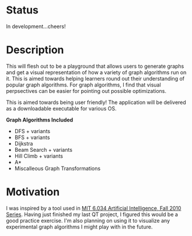 # Status
In development...cheers!


# Description
This will flesh out to be a playground that allows users to generate graphs and get a visual representation of how a variety of graph algorithms run on it. This is aimed towards helping learners round out their understanding of popular graph algorithms. For graph algorithms, I find that visual perpsectives can be easier for pointing out possible optimizations.

This is aimed towards being user friendly! The application will be delivered as a downloadable executable for various OS.

**Graph Algorithms Included**
* DFS + variants
* BFS + variants
* Dijkstra
* Beam Search + variants
* Hill Climb + variants
* A\*
* Miscalleous Graph Transformations


# Motivation
I was inspired by a tool used in <a href="https://www.youtube.com/watch?v=TjZBTDzGeGg&list=PLUl4u3cNGP63gFHB6xb-kVBiQHYe_4hSi">MIT 6.034 Artificial Intelligence, Fall 2010 Series</a>. Having just finished my last QT project, I figured this would be a good practice exercise. I'm also planning on using it to visualize any experimental graph algorithms I might play with in the future.
